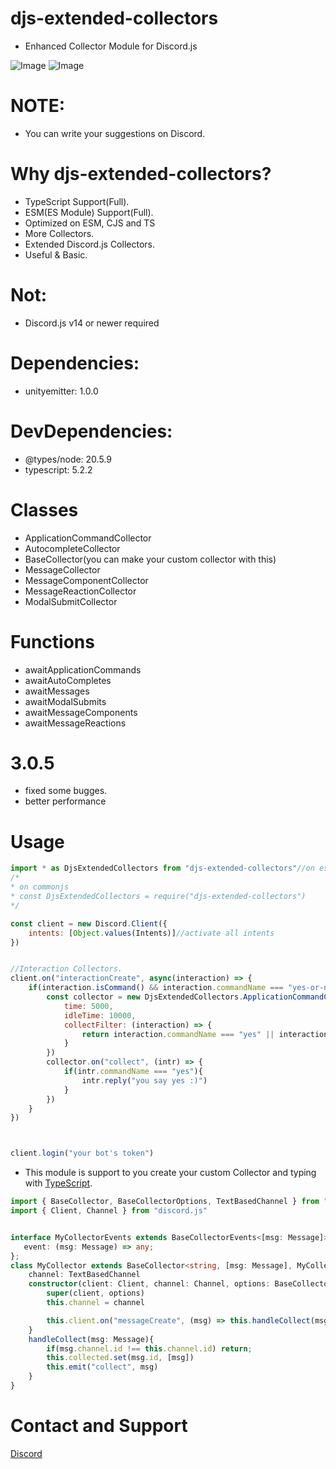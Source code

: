 # djs-extended-collectors

- Enhanced Collector Module for Discord.js

![Image](https://img.shields.io/npm/dt/djs-extended-collectors.svg?color=%2351FC0&maxAge=3600)
![Image](https://img.shields.io/npm/v/djs-extended-collectors?color=red&label=djs-extended-collectors)

# NOTE:
- You can write your suggestions on Discord.


# Why djs-extended-collectors?
- TypeScript Support(Full).
- ESM(ES Module) Support(Full).
- Optimized on ESM, CJS and TS
- More Collectors.
- Extended Discord.js Collectors.
- Useful & Basic.

# Not:
- Discord.js v14 or newer required

# Dependencies:
- unityemitter: 1.0.0
# DevDependencies: 
- @types/node: 20.5.9
- typescript: 5.2.2

# Classes
- ApplicationCommandCollector
- AutocompleteCollector
- BaseCollector(you can make your custom collector with this)
- MessageCollector
- MessageComponentCollector
- MessageReactionCollector
- ModalSubmitCollector

# Functions
- awaitApplicationCommands
- awaitAutoCompletes
- awaitMessages
- awaitModalSubmits
- awaitMessageComponents
- awaitMessageReactions

# 3.0.5

- fixed some bugges.
- better performance

# Usage
```js
import * as DjsExtendedCollectors from "djs-extended-collectors"//on esm.
/*
* on commonjs
* const DjsExtendedCollectors = require("djs-extended-collectors")
*/

const client = new Discord.Client({
    intents: [Object.values(Intents)]//activate all intents
})


//Interaction Collectors.
client.on("interactionCreate", async(interaction) => {
    if(interaction.isCommand() && interaction.commandName === "yes-or-no"){
        const collector = new DjsExtendedCollectors.ApplicationCommandCollector(client, interaction.channel, {
            time: 5000,
            idleTime: 10000,
            collectFilter: (interaction) => {
                return interaction.commandName === "yes" || interaction.commandName === "no"
            }
        })
        collector.on("collect", (intr) => {
            if(intr.commandName === "yes"){
                intr.reply("you say yes :)")
            }
        })
    }
})



client.login("your bot's token")
```
- This module is support to you create your custom Collector and typing with [TypeScript](https://www.typescriptlang.org/).
```ts
import { BaseCollector, BaseCollectorOptions, TextBasedChannel } from "djs-extended-collectors";
import { Client, Channel } from "discord.js"


interface MyCollectorEvents extends BaseCollectorEvents<[msg: Message]>{
   event: (msg: Message) => any;
};
class MyCollector extends BaseCollector<string, [msg: Message], MyCollectorEvents>{
    channel: TextBasedChannel
    constructor(client: Client, channel: Channel, options: BaseCollectorOptions<[msg: Message]>){
        super(client, options)
        this.channel = channel

        this.client.on("messageCreate", (msg) => this.handleCollect(msg))
    }
    handleCollect(msg: Message){
        if(msg.channel.id !== this.channel.id) return;
        this.collected.set(msg.id, [msg])
        this.emit("collect", msg)
    }
}
```


# Contact and Support

<a href="https://discord.com/users/586995957695119477">Discord</a>
